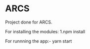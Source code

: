 # ARCS
Project done for ARCS.

For installing the modules:
1.npm install

For runnning the app:-
yarn start
